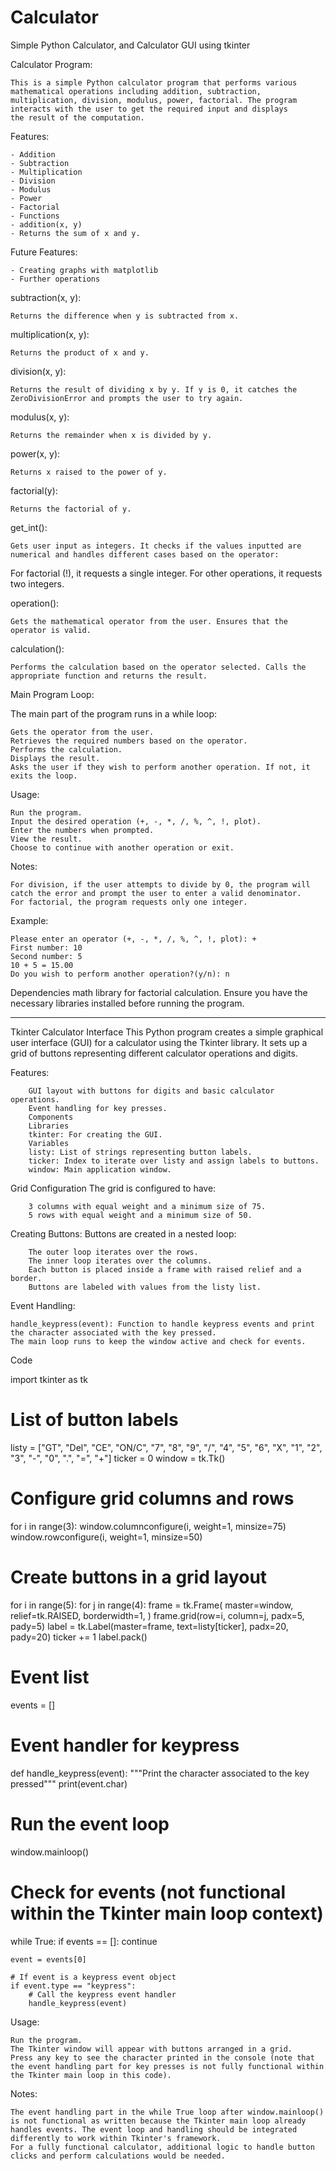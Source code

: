 # Calculator
Simple Python Calculator, and Calculator GUI using tkinter

Calculator Program:

    This is a simple Python calculator program that performs various mathematical operations including addition, subtraction, multiplication, division, modulus, power, factorial. The program interacts with the user to get the required input and displays
    the result of the computation.

Features:

    - Addition
    - Subtraction
    - Multiplication
    - Division
    - Modulus
    - Power
    - Factorial
    - Functions
    - addition(x, y)
    - Returns the sum of x and y.

Future Features:

    - Creating graphs with matplotlib
    - Further operations

  subtraction(x, y):
  
    Returns the difference when y is subtracted from x.

  multiplication(x, y):
    
    Returns the product of x and y.

  division(x, y):
  
    Returns the result of dividing x by y. If y is 0, it catches the ZeroDivisionError and prompts the user to try again.

  modulus(x, y):
  
    Returns the remainder when x is divided by y.

  power(x, y):
    
    Returns x raised to the power of y.
  
  factorial(y):
  
    Returns the factorial of y.

  get_int():
  
    Gets user input as integers. It checks if the values inputted are numerical and handles different cases based on the operator:

For factorial (!), it requests a single integer.
For other operations, it requests two integers.

  operation():
  
    Gets the mathematical operator from the user. Ensures that the operator is valid.

  calculation():
  
    Performs the calculation based on the operator selected. Calls the appropriate function and returns the result.

Main Program Loop:

  The main part of the program runs in a while loop:

    Gets the operator from the user.
    Retrieves the required numbers based on the operator.
    Performs the calculation.
    Displays the result.
    Asks the user if they wish to perform another operation. If not, it exits the loop.

Usage:

    Run the program.
    Input the desired operation (+, -, *, /, %, ^, !, plot).
    Enter the numbers when prompted.
    View the result.
    Choose to continue with another operation or exit.
  
Notes:

    For division, if the user attempts to divide by 0, the program will catch the error and prompt the user to enter a valid denominator.
    For factorial, the program requests only one integer.
  
Example:

    Please enter an operator (+, -, *, /, %, ^, !, plot): +
    First number: 10
    Second number: 5
    10 + 5 = 15.00 
    Do you wish to perform another operation?(y/n): n
    
Dependencies
math library for factorial calculation.
Ensure you have the necessary libraries installed before running the program.

---------------------------------------------------------------------------------------

Tkinter Calculator Interface
    This Python program creates a simple graphical user interface (GUI) for a calculator using the Tkinter library. It sets up a grid of buttons representing different calculator operations and digits.

Features:

        GUI layout with buttons for digits and basic calculator operations.
        Event handling for key presses.
        Components
        Libraries
        tkinter: For creating the GUI.
        Variables
        listy: List of strings representing button labels.
        ticker: Index to iterate over listy and assign labels to buttons.
        window: Main application window.
Grid Configuration
    The grid is configured to have:
    
        3 columns with equal weight and a minimum size of 75.
        5 rows with equal weight and a minimum size of 50.
        
Creating Buttons:
    Buttons are created in a nested loop:

        The outer loop iterates over the rows.
        The inner loop iterates over the columns.
        Each button is placed inside a frame with raised relief and a border.
        Buttons are labeled with values from the listy list.
        
Event Handling:

    handle_keypress(event): Function to handle keypress events and print the character associated with the key pressed.
    The main loop runs to keep the window active and check for events.
    
Code

import tkinter as tk

# List of button labels
listy = ["GT", "Del", "CE", "ON/C", "7", "8", "9", "/", "4", "5", "6", "X", "1", "2", "3", "-", "0", ".", "=", "+"]
ticker = 0
window = tk.Tk()

# Configure grid columns and rows
for i in range(3):
    window.columnconfigure(i, weight=1, minsize=75)
    window.rowconfigure(i, weight=1, minsize=50)

# Create buttons in a grid layout
for i in range(5):
    for j in range(4):
        frame = tk.Frame(
            master=window,
            relief=tk.RAISED,
            borderwidth=1,
        )
        frame.grid(row=i, column=j, padx=5, pady=5)
        label = tk.Label(master=frame, text=listy[ticker], padx=20, pady=20)
        ticker += 1
        label.pack()

# Event list
events = []

# Event handler for keypress
def handle_keypress(event):
    """Print the character associated to the key pressed"""
    print(event.char)

# Run the event loop
window.mainloop()

# Check for events (not functional within the Tkinter main loop context)
while True:
    if events == []:
        continue

    event = events[0]

    # If event is a keypress event object
    if event.type == "keypress":
        # Call the keypress event handler
        handle_keypress(event)
Usage:

    Run the program.
    The Tkinter window will appear with buttons arranged in a grid.
    Press any key to see the character printed in the console (note that the event handling part for key presses is not fully functional within the Tkinter main loop in this code).
Notes:

    The event handling part in the while True loop after window.mainloop() is not functional as written because the Tkinter main loop already handles events. The event loop and handling should be integrated differently to work within Tkinter's framework.
    For a fully functional calculator, additional logic to handle button clicks and perform calculations would be needed.
